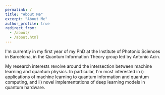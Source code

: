 ```yaml
---
permalink: /
title: "About Me"
excerpt: "About Me"
author_profile: true
redirect_from:
  - /about/
  - /about.html
---
```


I'm currently in my first year of my PhD at the Institute of Photonic Sciences in Barcelona, in the Quantum Information Theory group led by Antonio Acin.

My research interests revolve around the intersection between machine learning and quantum physics. In particular, I'm most interested in i) applications of machine learning to quantum information and quantum computing, and ii) novel implementations of deep learning models in quantum hardware.

